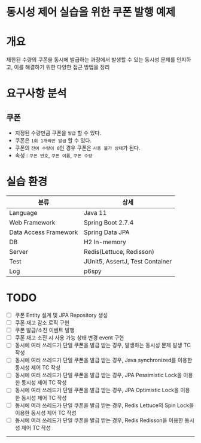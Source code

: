 동시성 제어 실습을 위한 쿠폰 발행 예제
===

# 개요
제한된 수량의 쿠폰을 동시에 발급하는 과정에서 발생할 수 있는 동시성 문제를 인지하고, 이를 해결하기 위한 다양한 접근 방법을 정리 

# 요구사항 분석
## 쿠폰
* 지정된 수량만큼 쿠폰을 `발급` 할 수 있다.
* 쿠폰은 `1회 1개씩만 발급` 할 수 있다.
* 쿠폰의 `잔여 수량이 0`인 경우 쿠폰은 `사용 불가 상태`가 된다.
* 속성 : `쿠폰 번호`, `쿠폰 이름`, `쿠폰 수량`

# 실습 환경
|분류|상세|
|---|---|
|Language|Java 11|
|Web Framework|Spring Boot 2.7.4|
|Data Access Framework|Spring Data JPA|
|DB|H2 In-memory|
|Server|Redis(Lettuce, Redisson)|
|Test|JUnit5, AssertJ, Test Container|
|Log|p6spy|

# TODO
* [ ] 쿠폰 Entity 설계 및 JPA Repository 생성
* [ ] 쿠폰 재고 감소 로직 구현
* [ ] 쿠폰 발급/소진 이벤트 발행
* [ ] 쿠폰 재고 소진 시 사용 가능 상태 변경 event 구현 
* [ ] 동시에 여러 쓰레드가 단일 쿠폰을 발급 받는 경우, 발생하는 동시성 문제 발생 TC 작성
* [ ] 동시에 여러 쓰레드가 단일 쿠폰을 발급 받는 경우, Java synchronized를 이용한 동시성 제어 TC 작성
* [ ] 동시에 여러 쓰레드가 단일 쿠폰을 발급 받는 경우, JPA Pessimistic Lock을 이용한 동시성 제어 TC 작성
* [ ] 동시에 여러 쓰레드가 단일 쿠폰을 발급 받는 경우, JPA Optimistic Lock을 이용한 동시성 제어 TC 작성
* [ ] 동시에 여러 쓰레드가 단일 쿠폰을 발급 받는 경우, Redis Lettuce의 Spin Lock을 이용한 동시성 제어 TC 작성
* [ ] 동시에 여러 쓰레드가 단일 쿠폰을 발급 받는 경우, Redis Redisson을 이용한 동시성 제어 TC 작성

---
